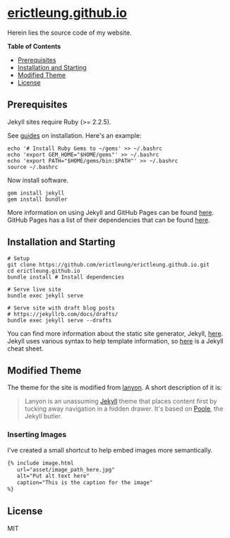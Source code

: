 # [erictleung.github.io](https://erictleung.github.io)

Herein lies the source code of my website.

**Table of Contents**

- [Prerequisites](#prerequisites)
- [Installation and Starting](#installation-and-starting)
- [Modified Theme](#modified-theme)
- [License](#license)


## Prerequisites

Jekyll sites require Ruby (>= 2.2.5).

See [guides][guides] on installation.  Here's an example:

```shell
echo '# Install Ruby Gems to ~/gems' >> ~/.bashrc
echo 'export GEM_HOME="$HOME/gems"' >> ~/.bashrc
echo 'export PATH="$HOME/gems/bin:$PATH"' >> ~/.bashrc
source ~/.bashrc
```

Now install software.

```shell
gem install jekyll
gem install bundler
```

More information on using Jekyll and GitHub Pages can be found
[here][github_jekyll]. GitHub Pages has a list of their dependencies that can
be found [here][github_prereqs].

[guides]: https://jekyllrb.com/docs/installation/#guides
[github_jekyll]: https://help.github.com/articles/using-jekyll-as-a-static-site-generator-with-github-pages/
[github_prereqs]: https://pages.github.com/versions/


## Installation and Starting

```shell
# Setup
git clone https://github.com/erictleung/erictleung.github.io.git
cd erictleung.github.io
bundle install # Install dependencies

# Serve live site
bundle exec jekyll serve

# Serve site with draft blog posts
# https://jekyllrb.com/docs/drafts/
bundle exec jekyll serve --drafts
```

You can find more information about the static site generator, Jekyll,
[here][jekyll]. Jekyll uses various syntax to help template information, so
[here][jekyllcheat] is a Jekyll cheat sheet.

[jekyll]: http://jekyllrb.com/docs/home/
[jekyllcheat]: https://learn.cloudcannon.com/jekyll-cheat-sheet/


## Modified Theme

The theme for the site is modified from [lanyon][lanyon]. A short description
of it is:

> Lanyon is an unassuming [Jekyll](http://jekyllrb.com) theme that places
> content first by tucking away navigation in a hidden drawer. It's based on
> [Poole](http://getpoole.com), the Jekyll butler.

[lanyon]: https://github.com/poole/lanyon


### Inserting Images

I've created a small shortcut to help embed images more semantically.

```html
{% include image.html
   url="asset/image_path_here.jpg"
   alt="Put alt text here"
   caption="This is the caption for the image"
%}
```


## License

MIT
